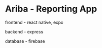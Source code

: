 # Ariba - Reporting App

 frontend - react native, expo
 
 backend - express
 
 database - firebase



